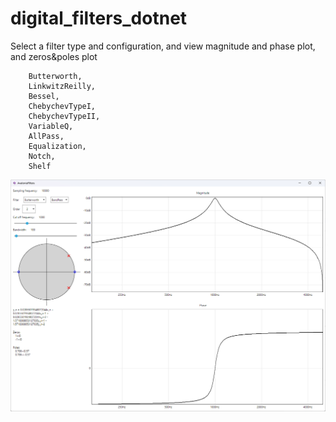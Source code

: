# digital_filters_dotnet
Select a filter type and configuration, and view magnitude and phase plot, and zeros&poles plot

        Butterworth,
        LinkwitzReilly,
        Bessel,
        ChebychevTypeI,
        ChebychevTypeII,
        VariableQ,
        AllPass,
        Equalization,
        Notch,
        Shelf

![Alt text](screenshot.png?raw=true)
